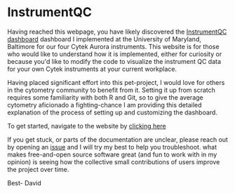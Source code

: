 # InstrumentQC 

Having reached this webpage, you have likely discovered the [InstrumentQC dashboard](https://umgccfcss.github.io/InstrumentQC/) dashboard I implemented at the University of Maryland, Baltimore for our four Cytek Aurora instruments. This website is for those who would like to understand how it is implemented, either for curiosity or because you'd like to modify the code to visualize the instrument QC data for your own Cytek instruments at your current workplace.  

Having placed significant effort into this pet-project, I would love for others in the cytometry community to benefit from it. Setting it up from scratch requires some familiarity with both R and Git, so to give the average cytometry aficionado a fighting-chance I am providing this detailed explanation of the process of setting up and customizing the dashboard. 

To get started, navigate to the website by [clicking here](https://davidrach.github.io/InstrumentQC_Install/)

If you get stuck, or parts of the documentation are unclear, please reach out by opening an [issue](https://github.com/DavidRach/InstrumentQC_Install/issues) and I will try my best to help you troubleshoot. what makes free-and-open source software great (and fun to work with in my opinion) is seeing how the collective small contributions of users improve the project over time. 

Best-
David

